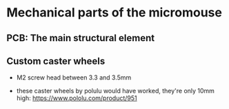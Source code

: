 # Mechanical parts of the micromouse

## PCB: The main structural element

## Custom caster wheels

- M2 screw head between 3.3 and 3.5mm

- these caster wheels by polulu would have worked, they're only 10mm high: https://www.pololu.com/product/951
